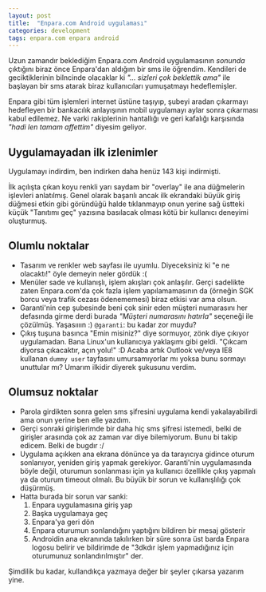```yaml
---
layout: post
title:  "Enpara.com Android uygulaması"
categories: development
tags: enpara.com enpara android
---
```


Uzun zamandır beklediğim Enpara.com Android uygulamasının *sonunda* çıktığını biraz önce Enpara'dan  aldığım bir sms ile öğrendim. Kendileri de geciktiklerinin bilncinde olacaklar ki *"... sizleri çok beklettik ama"* ile başlayan bir sms atarak biraz kullanıcıları yumuşatmayı hedeflemişler.

Enpara gibi tüm işlemleri internet üstüne taşıyıp, şubeyi aradan çıkarmayı hedefleyen bir bankacılık anlayışının mobil uygulamayı aylar sonra çıkarması kabul edilemez. Ne varki rakiplerinin hantallığı ve geri kafalığı karşısında *"hadi len tamam affettim"* diyesim geliyor.

Uygulamayadan ilk izlenimler
----------------------------

Uygulamayı indirdim, ben indirken daha henüz 143 kişi indirmişti.

İlk açılışta çıkan koyu renkli yarı saydam bir "overlay" ile ana düğmelerin işlevleri anlatılmış. Genel olarak başarılı ancak ilk ekrandaki büyük giriş düğmesi etkin gibi göründüğü halde tıklanmayıp onun yerine sağ üstteki küçük "Tanıtımı geç" yazısına basılacak olması kötü bir kullanıcı deneyimi oluşturmuş.

Olumlu noktalar
---------------

* Tasarım ve renkler web sayfası ile uyumlu. Diyeceksiniz ki "e ne olacaktı!" öyle demeyin neler gördük :(
* Menüler sade ve kullanışlı, işlem akışları çok anlaşılır. Gerçi sadelikte zaten Enpara.com'da çok fazla işlem yapılamamasının da (örneğin SGK borcu veya trafik cezası ödenememesi) biraz etkisi var ama olsun.
* Garanti'nin cep şubesinde beni çok sinir eden müşteri numarasını her defasında girme derdi burada *"Müşteri numarasını hatırla"* seçeneği ile çözülmüş. Yaşasıııın :) `@garanti`: bu kadar zor muydu?
* Çıkış tuşuna basınca "Emin misiniz?" diye sormuyor, zönk diye çıkıyor uygulamadan. Bana Linux'un kullanıcıya yaklaşımı gibi geldi. "Çıkcam diyorsa çıkacaktır, açın yolu!" :D Acaba artık Outlook ve/veya IE8 kullanan `dummy user` tayfasını umursamıyorlar mı yoksa bunu sormayı unuttular mı? Umarım ilkidir diyerek şukusunu verdim.

Olumsuz noktalar
----------------

* Parola girdikten sonra gelen sms şifresini uygulama kendi yakalayabilirdi ama onun yerine ben elle yazdım.
* Gerçi sonraki girişlerimde bir daha hiç sms şifresi istemedi, belki de girişler arasında çok az zaman var diye bilemiyorum. Bunu bi takip edicem. Belki de bugdır :/
* Uygulama açıkken ana ekrana dönünce ya da tarayıcıya gidince oturum sonlanıyor, yeniden giriş yapmak gerekiyor. Garanti'nin uygulamasında böyle değil, oturumun sonlanması için ya kullanıcı özellikle çıkış yapmalı ya da oturum timeout olmalı. Bu büyük bir sorun ve kullanışlılığı çok düşürmüş.
* Hatta burada bir sorun var sanki: 
  1. Enpara uygulamasına giriş yap
  2. Başka uygulamaya geç
  3. Enpara'ya geri dön
  4. Enpara oturumun sonlandığını yaptığını bildiren bir mesaj gösterir
  5. Androidin ana ekranında takılırken bir süre sonra üst barda Enpara logosu belirir ve bildirimde de "3dkdır işlem yapmadığınız için oturumunuz sonlandırılmıştır" der.
  
 
  
Şimdilik bu kadar, kullandıkça yazmaya değer bir şeyler çıkarsa yazarım yine.
